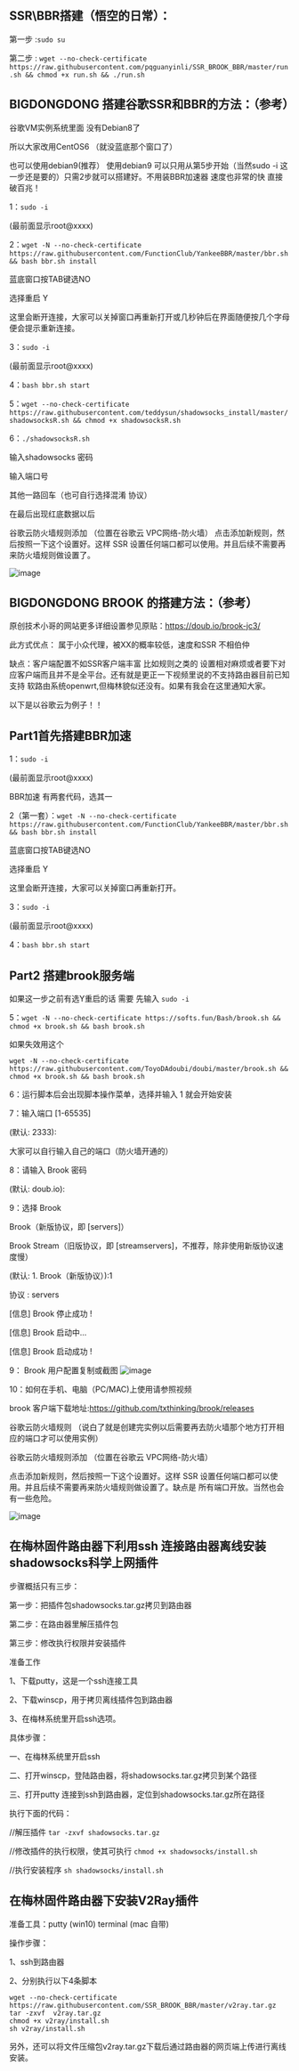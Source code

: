 ## SSR\BBR搭建（悟空的日常）：

第一步 :```sudo su```

第二步 : ```wget --no-check-certificate https://raw.githubusercontent.com/pqguanyinli/SSR_BROOK_BBR/master/run.sh && chmod +x run.sh && ./run.sh```

## BIGDONGDONG 搭建谷歌SSR和BBR的方法：（参考）

谷歌VM实例系统里面 没有Debian8了

所以大家改用CentOS6 （就没蓝底那个窗口了）

也可以使用debian9(推荐）
使用debian9 可以只用从第5步开始（当然sudo -i 这一步还是要的）只需2步就可以搭建好。不用装BBR加速器 速度也非常的快 直接破百兆！

1：``` sudo -i ```

(最前面显示root@xxxx)

2：``` wget -N --no-check-certificate https://raw.githubusercontent.com/FunctionClub/YankeeBBR/master/bbr.sh && bash bbr.sh install  ```
 
蓝底窗口按TAB键选NO

选择重启 Y

这里会断开连接，大家可以关掉窗口再重新打开或几秒钟后在界面随便按几个字母 便会提示重新连接。

3：``` sudo -i ```

(最前面显示root@xxxx)

4：``` bash bbr.sh start ```

5：``` wget --no-check-certificate https://raw.githubusercontent.com/teddysun/shadowsocks_install/master/shadowsocksR.sh && chmod +x shadowsocksR.sh  ```

6：``` ./shadowsocksR.sh  ```

输入shadowsocks 密码

输入端口号

其他一路回车（也可自行选择混淆 协议）

在最后出现红底数据以后

谷歌云防火墙规则添加 （位置在谷歌云 VPC网络-防火墙）
点击添加新规则，然后按照一下这个设置好。这样 SSR 设置任何端口都可以使用。并且后续不需要再来防火墙规则做设置了。

![image](https://github.com/pqguanyinli/SSR_BROOK_BBR/blob/master/images/1.png)


## BIGDONGDONG BROOK 的搭建方法：（参考）

原创技术小哥的网站更多详细设置参见原贴：https://doub.io/brook-jc3/

此方式优点： 属于小众代理，被XX的概率较低，速度和SSR 不相伯仲

缺点：客户端配置不如SSR客户端丰富 比如规则之类的 设置相对麻烦或者要下对应客户端而且并不是全平台。还有就是更正一下视频里说的不支持路由器目前已知支持 软路由系统openwrt,但梅林貌似还没有。如果有我会在这里通知大家。

以下是以谷歌云为例子！！

## Part1首先搭建BBR加速

1：``` sudo -i ```

(最前面显示root@xxxx)

BBR加速 有两套代码，选其一

2（第一套）：``` wget -N --no-check-certificate https://raw.githubusercontent.com/FunctionClub/YankeeBBR/master/bbr.sh && bash bbr.sh install  ```

蓝底窗口按TAB键选NO

选择重启 Y

这里会断开连接，大家可以关掉窗口再重新打开。

3：```sudo -i ```

(最前面显示root@xxxx)

4：``` bash bbr.sh start  ```

## Part2 搭建brook服务端

如果这一步之前有选Y重启的话 需要 先输入 ``` sudo -i ```

5：``` wget -N --no-check-certificate https://softs.fun/Bash/brook.sh && chmod +x brook.sh && bash brook.sh ```

如果失效用这个

``` wget -N --no-check-certificate https://raw.githubusercontent.com/ToyoDAdoubi/doubi/master/brook.sh && chmod +x brook.sh && bash brook.sh ```

6：运行脚本后会出现脚本操作菜单，选择并输入 1 就会开始安装

7：输入端口 [1-65535]

(默认: 2333):

大家可以自行输入自己的端口（防火墙开通的）

8：请输入 Brook 密码

(默认: doub.io):

9：选择 Brook

Brook（新版协议，即 [servers]）

Brook Stream（旧版协议，即 [streamservers]，不推荐，除非使用新版协议速度慢）

(默认: 1. Brook（新版协议）):1

协议 : servers 

[信息] Brook 停止成功 !

[信息] Brook 启动中...

[信息] Brook 启动成功 !

9： Brook 用户配置复制或截图
![image](https://github.com/pqguanyinli/SSR_BROOK_BBR/blob/master/images/2.jpg)


10：如何在手机、电脑（PC/MAC)上使用请参照视频

brook 客户端下载地址:https://github.com/txthinking/brook/releases

谷歌云防火墙规则 （说白了就是创建完实例以后需要再去防火墙那个地方打开相应的端口才可以使用实例）

谷歌云防火墙规则添加 （位置在谷歌云 VPC网络-防火墙）

点击添加新规则，然后按照一下这个设置好。这样 SSR 设置任何端口都可以使用。并且后续不需要再来防火墙规则做设置了。缺点是 所有端口开放。当然也会有一些危险。

![image](https://github.com/pqguanyinli/SSR_BROOK_BBR/blob/master/images/3.png)


## 在梅林固件路由器下利用ssh 连接路由器离线安装shadowsocks科学上网插件

步骤概括只有三步：

第一步：把插件包shadowsocks.tar.gz拷贝到路由器

第二步：在路由器里解压插件包

第三步：修改执行权限并安装插件

准备工作

1、下载putty，这是一个ssh连接工具

2、下载winscp，用于拷贝离线插件包到路由器

3、在梅林系统里开启ssh选项。

具体步骤：

一、在梅林系统里开启ssh

二、打开winscp，登陆路由器，将shadowsocks.tar.gz拷贝到某个路径

三、打开putty 连接到ssh到路由器，定位到shadowsocks.tar.gz所在路径

执行下面的代码：

//解压插件
```tar -zxvf shadowsocks.tar.gz```

//修改插件的执行权限，使其可执行
```chmod +x shadowsocks/install.sh```

//执行安装程序
```sh shadowsocks/install.sh```

## 在梅林固件路由器下安装V2Ray插件

准备工具：putty (win10)  terminal (mac 自带)

操作步骤：

1、ssh到路由器 
 
2、分别执行以下4条脚本 
```
wget --no-check-certificate https://raw.githubusercontent.com/SSR_BROOK_BBR/master/v2ray.tar.gz
tar -zxvf  v2ray.tar.gz
chmod +x v2ray/install.sh
sh v2ray/install.sh
```   
另外，还可以将文件压缩包v2ray.tar.gz下载后通过路由器的网页端上传进行离线安装。
